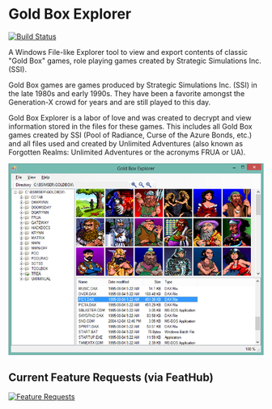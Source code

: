 # Gold Box Explorer

[![Build Status](https://travis-ci.org/bsimser/goldbox.svg?branch=master)](https://travis-ci.org/bsimser/goldbox)

A Windows File-like Explorer tool to view and export contents of classic "Gold Box" games, role playing games created by Strategic Simulations Inc. (SSI).

Gold Box games are games produced by Strategic Simulations Inc. (SSI) in the late 1980s and early 1990s. They have been a favorite amongst the Generation-X crowd for years and are still played to this day.

Gold Box Explorer is a labor of love and was created to decrypt and view information stored in the files for these games. This includes all Gold Box games created by SSI (Pool of Radiance, Curse of the Azure Bonds, etc.) and all files used and created by Unlimited Adventures (also known as Forgotten Realms: Unlimited Adventures or the acronyms FRUA or UA).

![](docs/Home_gb1.0-codeplex.png)

## Current Feature Requests (via FeatHub)

[![Feature Requests](http://feathub.com/bsimser/goldbox?format=svg)](http://feathub.com/bsimser/goldbox)
